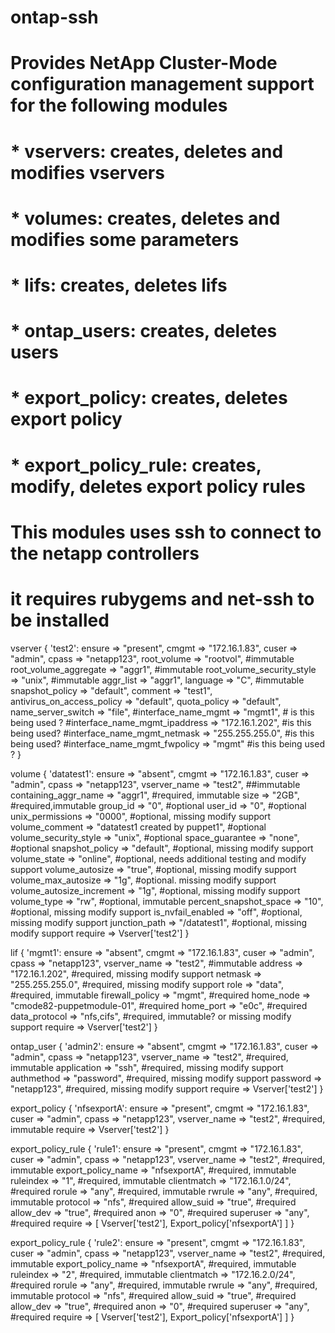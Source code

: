 # ontap-ssh
# Provides NetApp Cluster-Mode configuration management support for the following modules
#  * vservers: creates, deletes and modifies vservers
#  * volumes: creates, deletes and modifies some parameters
#  * lifs: creates, deletes  lifs
#  * ontap_users: creates, deletes users
#  * export_policy: creates, deletes export policy
#  * export_policy_rule: creates, modify, deletes export policy rules

# This modules uses ssh to connect to the netapp controllers
# it requires rubygems and net-ssh to be installed 


vserver { 'test2':
        ensure => "present",
        cmgmt => "172.16.1.83",
        cuser => "admin",
        cpass => "netapp123",
        root_volume => "rootvol", #immutable
        root_volume_aggregate => "aggr1", #immutable
        root_volume_security_style => "unix", #immutable
        aggr_list => "aggr1",
        language => "C", #immutable
        snapshot_policy => "default",
        comment => "test1",
        antivirus_on_access_policy => "default",
        quota_policy => "default",
        name_server_switch => "file",
        #interface_name_mgmt => "mgmt1", # is this being used ?
        #interface_name_mgmt_ipaddress => "172.16.1.202", #is this being used?
        #interface_name_mgmt_netmask => "255.255.255.0", #is this being used?
        #interface_name_mgmt_fwpolicy => "mgmt" #is this being used ?
}

volume { 'datatest1':
        ensure => "absent",
        cmgmt => "172.16.1.83",
        cuser => "admin",
        cpass => "netapp123",
        vserver_name => "test2", ##immutable
        containing_aggr_name => "aggr1", #required, immutable
        size => "2GB", #required,immutable
        group_id => "0", #optional
        user_id => "0", #optional
        unix_permissions => "0000", #optional, missing modify support
        volume_comment => "datatest1 created by puppet1", #optional
        volume_security_style => "unix", #optional
        space_guarantee => "none", #optional
        snapshot_policy => "default", #optional, missing modify support
        volume_state => "online", #optional, needs additional testing and modify support
        volume_autosize => "true", #optional, missing modify support
        volume_max_autosize => "1g", #optional. missing modify support
        volume_autosize_increment => "1g", #optional, missing modify support
        volume_type => "rw", #optional, immutable 
        percent_snapshot_space => "10", #optional, missing modify support
        is_nvfail_enabled => "off", #optional, missing modify support
        junction_path => "/datatest1", #optional, missing modify support
        require => Vserver['test2']
}


lif { 'mgmt1':
        ensure => "absent",
        cmgmt => "172.16.1.83",
        cuser => "admin",
        cpass => "netapp123",
        vserver_name => "test2", #immutable
        address => "172.16.1.202", #required, missing modify support
        netmask => "255.255.255.0", #required, missing modify support
        role => "data", #required, immutable
        firewall_policy => "mgmt", #required
        home_node => "cmode82-puppetmodule-01", #required
        home_port => "e0c", #required
        data_protocol => "nfs,cifs", #required, immutable? or missing modify support
        require => Vserver['test2']
}

ontap_user { 'admin2':
        ensure => "absent",
        cmgmt => "172.16.1.83",
        cuser => "admin",
        cpass => "netapp123",
        vserver_name => "test2", #required, immutable
        application => "ssh", #required, missing modify support
        authmethod => "password", #required, missing modify support
        password => "netapp123", #required, missing modify support
        require => Vserver['test2']
}

export_policy { 'nfsexportA':
        ensure => "present",
        cmgmt => "172.16.1.83",
        cuser => "admin",
        cpass => "netapp123",
        vserver_name => "test2", #required, immutable
        require => Vserver['test2']
}


export_policy_rule { 'rule1':
        ensure => "present",
        cmgmt => "172.16.1.83",
        cuser => "admin",
        cpass => "netapp123",
        vserver_name => "test2", #required, immutable
        export_policy_name => "nfsexportA", #required, immutable
        ruleindex => "1", #required, immutable
        clientmatch => "172.16.1.0/24", #required
        rorule => "any", #required, immutable
        rwrule => "any", #required, immutable
        protocol => "nfs", #required
        allow_suid => "true", #required
        allow_dev => "true", #required
        anon => "0", #required
        superuser => "any", #required
        require => [ Vserver['test2'], Export_policy['nfsexportA'] ]
}

export_policy_rule { 'rule2':
        ensure => "present",
        cmgmt => "172.16.1.83",
        cuser => "admin",
        cpass => "netapp123",
        vserver_name => "test2", #required, immutable
        export_policy_name => "nfsexportA", #required, immutable
        ruleindex => "2", #required, immutable
        clientmatch => "172.16.2.0/24", #required
        rorule => "any", #required, immutable
        rwrule => "any", #required, immutable
        protocol => "nfs", #required
        allow_suid => "true", #required
        allow_dev => "true", #required
        anon => "0", #required
        superuser => "any", #required
        require => [ Vserver['test2'], Export_policy['nfsexportA'] ]
}

